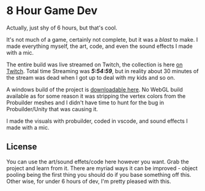 # 8 Hour Game Dev
Actually, just shy of 6 hours, but that's cool.

It's not much of a game, certainly not complete, but it was a *blast* to make. I made everything myself, the art, code, and even the sound effects I made with a mic.

The entire build was live streamed on Twitch, the collection is here [on Twitch](https://www.twitch.tv/collections/yzkKGAmYwhQSjA). Total time Streaming was ***5:54:59***, but in reality about 30 minutes of the stream was dead when I got up to deal with my kids and so on.

A windows build of the project is [downloadable here](http://nowarpzone.com/builds/8HD.zip). No WebGL build available as for some reason it was stripping the vertex colors from the Probuilder meshes and I didn't have time to hunt for the bug in Probuilder/Unity that was causing it.

I made the visuals with probuilder, coded in vscode, and sound effects I made with a mic.

## License
You can use the art/sound effets/code here however you want. Grab the project and learn from it. There are myriad ways it can be improved - object pooling being the first thing you should do if you base something off this. Other wise, for under 6 hours of dev, I'm pretty pleased with this.